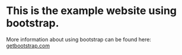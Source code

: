 # This is the example website using bootstrap.

More information about using bootstrap can be found here: [getbootstrap.com](https://getbootstrap.com) 